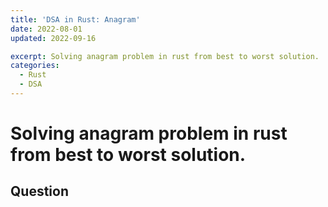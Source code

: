 ```yaml
---
title: 'DSA in Rust: Anagram'
date: 2022-08-01
updated: 2022-09-16

excerpt: Solving anagram problem in rust from best to worst solution.
categories:
  - Rust
  - DSA
---
```


<!-- Heading -->

# Solving anagram problem in rust from best to worst solution.

## Question
